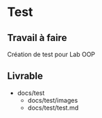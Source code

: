 # Test

## Travail à faire

Création de test pour Lab OOP

## Livrable

- docs/test
  - docs/test/images
  - docs/test/test.md
